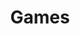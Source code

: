 ---
title: Games
description:
image:

# Badge style
style:
    background: "#2a9d8f"
    color: "#fff"
---